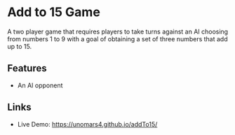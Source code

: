 # Add to 15 Game 

A two player game that requires players to take turns against an AI choosing from
numbers 1 to 9 with a goal of obtaining a set of three numbers that
add up to 15.

## Features

* An AI opponent

## Links

- Live Demo: https://unomars4.github.io/addTo15/ 


